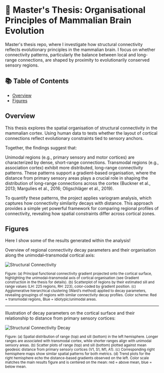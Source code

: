 # 🧠 Master's Thesis: Organisational Principles of Mammalian Brain Evolution

Master's thesis repo, where I investigate how structural connectivity reflects evolutionary principles in the mammalian brain. I focus on whether connectivity patterns, particularly the balance between local and long-range connections, are shaped by proximity to evolutionarily conserved sensory regions.

## 📚 Table of Contents

- [Overview](#overview)
- [Figures](#figures)

## Overview

This thesis explores the spatial organisation of structural connectivity in the mammalian cortex. Using human data to tests whether the layout of cortical connections reflect evolutionary constraints tied to sensory anchors.

Together, the findings suggest that:

Unimodal regions (e.g., primary sensory and motor cortices) are characterized by dense, short-range connections.
Transmodal regions (e.g., association cortex) exhibit more distributed, long-range connectivity patterns.
These patterns support a gradient-based organisation, where the distance from primary sensory areas plays a crucial role in shaping the distribution of long-range connections across the cortex (Buckner et al., 2013; Margulies et al., 2016; Oligschläger et al., 2019).

To quantify these patterns, the project applies variogram analysis, which captures how connectivity similarity decays with distance. This approach provides a simple yet powerful framework for comparing regional profiles of connectivity, revealing how spatial constraints differ across cortical zones.

## Figures

Here I show some of the results generated within the analysis!

Overview of regional connectivity decay parameters and their organisation along the unimodal–transmodal cortical axis:

![Structural Connectivity](https://github.com/user-attachments/assets/6a957da2-4880-404c-9d0d-791f6b17b434)

<sub>
Figure:
(a) Principal functional connectivity gradient projected onto the cortical surface, highlighting the unimodal–transmodal axis of cortical organisation (see Gradient construction in the thesis for details).
(b) Scatterplot of regions by their estimated sill and range values (LH: 225 regions, RH: 223), color-coded by gradient position.
(c) Agglomerative hierarchical clustering (Ward’s method) applied to decay parameters, revealing groupings of regions with similar connectivity decay profiles.
Color scheme: Red = transmodal regions, Blue = idiotypic/unimodal areas.
</sub>

---
Illustration of decay parameters on the cortical surface and their relationship to distance from primary sensory cortices:

![Structural Connectivity Decay](https://github.com/user-attachments/assets/b35ddde1-8f8e-4654-9172-950108045f6c)

<sub> Figure:
(a) Spatial distribution of range (top) and sill (bottom) in the left hemisphere. Longer ranges are associated with transmodal cortex, while shorter ranges align with unimodal sensory areas.
(b) Scatter plots of range (top) and sill (bottom) plotted against mean geodesic distance from primary sensory cortices (V1, S1, M1, A1).
(c) Corresponding right hemisphere maps show similar spatial patterns for both metrics.
(d) Trend plots for the right hemisphere echo the distance-based gradients observed on the left.
Color scale matches the main results figure and is centered on the mean: red = above mean, blue = below mean.
</sub> 





